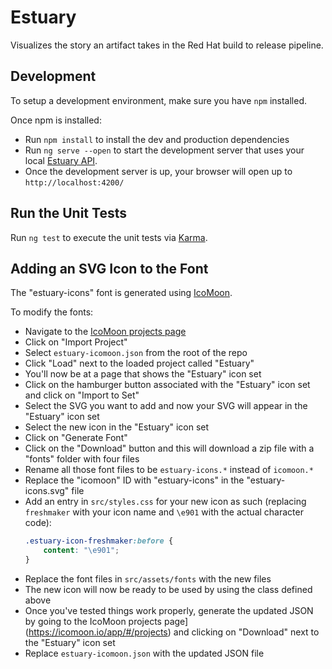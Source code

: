 # Estuary

Visualizes the story an artifact takes in the Red Hat build to release pipeline.

## Development

To setup a development environment, make sure you have `npm` installed.

Once npm is installed:
* Run `npm install` to install the dev and production dependencies
* Run `ng serve --open` to start the development server that uses your local
  [Estuary API](https://github.com/release-engineering/estuary-api).
* Once the development server is up, your browser will open up to `http://localhost:4200/`

## Run the Unit Tests

Run `ng test` to execute the unit tests via [Karma](https://karma-runner.github.io).

## Adding an SVG Icon to the Font

The "estuary-icons" font is generated using [IcoMoon](http://icomoon.io/app).

To modify the fonts:
* Navigate to the [IcoMoon projects page](https://icomoon.io/app/#/projects)
* Click on "Import Project"
* Select `estuary-icomoon.json` from the root of the repo
* Click "Load" next to the loaded project called "Estuary"
* You'll now be at a page that shows the "Estuary" icon set
* Click on the hamburger button associated with the "Estuary" icon set and click on "Import to Set"
* Select the SVG you want to add and now your SVG will appear in the "Estuary" icon set
* Select the new icon in the "Estuary" icon set
* Click on "Generate Font"
* Click on the "Download" button and this will download a zip file with a "fonts" folder with four files
* Rename all those font files to be `estuary-icons.*` instead of `icomoon.*`
* Replace the "icomoon" ID with "estuary-icons" in the "estuary-icons.svg" file
* Add an entry in `src/styles.css` for your new icon as such (replacing `freshmaker` with your icon
  name and `\e901` with the actual character code):
  ```css
  .estuary-icon-freshmaker:before {
      content: "\e901";
  }
  ```
* Replace the font files in `src/assets/fonts` with the new files
* The new icon will now be ready to be used by using the class defined above
* Once you've tested things work properly, generate the updated JSON by going to the
  IcoMoon projects page](https://icomoon.io/app/#/projects) and clicking on "Download"
  next to the "Estuary" icon set
* Replace `estuary-icomoon.json` with the updated JSON file
